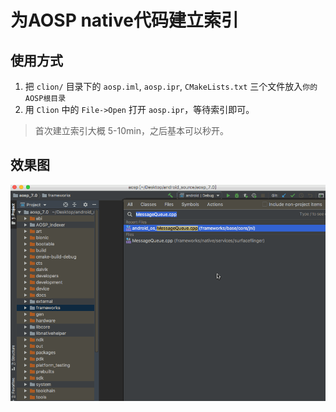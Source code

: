 # 为AOSP native代码建立索引

## 使用方式
1. 把 `clion/` 目录下的 `aosp.iml`, `aosp.ipr`, `CMakeLists.txt` 三个文件放入`你的AOSP根目录`
2. 用 `Clion` 中的 `File->Open` 打开 `aosp.ipr`，等待索引即可。

> 首次建立索引大概 5-10min，之后基本可以秒开。

## 效果图
![aosp.gif](screen-record/aosp.gif)
